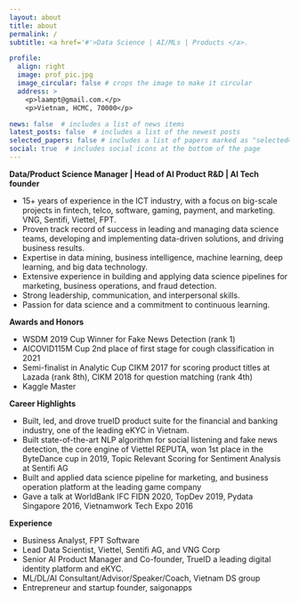```yaml
---
layout: about
title: about
permalink: /
subtitle: <a href='#'>Data Science | AI/MLs | Products </a>. 

profile:
  align: right
  image: prof_pic.jpg
  image_circular: false # crops the image to make it circular
  address: >
    <p>laampt@gmail.com.</p>
    <p>Vietnam, HCMC, 70000</p>

news: false  # includes a list of news items
latest_posts: false  # includes a list of the newest posts
selected_papers: false # includes a list of papers marked as "selected={true}"
social: true  # includes social icons at the bottom of the page
---
```

**Data/Product Science Manager | Head of AI Product R&D | AI Tech founder**
* 15+ years of experience in the ICT industry, with a focus on big-scale projects in fintech, telco, software, gaming, payment, and marketing. VNG, Sentifi, Viettel, FPT.
* Proven track record of success in leading and managing data science teams, developing and implementing data-driven solutions, and driving business results.
* Expertise in data mining, business intelligence, machine learning, deep learning, and big data technology.
* Extensive experience in building and applying data science pipelines for marketing, business operations, and fraud detection.
* Strong leadership, communication, and interpersonal skills.
* Passion for data science and a commitment to continuous learning.

**Awards and Honors**
* WSDM 2019 Cup Winner for Fake News Detection (rank 1)
* AICOVID115M Cup 2nd place of first stage for cough classification in 2021
* Semi-finalist in Analytic Cup CIKM 2017 for scoring product titles at Lazada (rank 8th), CIKM 2018 for question matching (rank 4th)
* Kaggle Master

**Career Highlights**
* Built, led, and drove trueID product suite for the financial and banking industry, one of the leading eKYC in Vietnam.
* Built state-of-the-art NLP algorithm for social listening and fake news detection, the core engine of Viettel REPUTA, won 1st place in the ByteDance cup in 2019, Topic Relevant Scoring for Sentiment Analysis at Sentifi AG
* Built and applied data science pipeline for marketing, and business operation platform at the leading game company
* Gave a talk at WorldBank IFC FIDN 2020, TopDev 2019, Pydata Singapore 2016, Vietnamwork Tech Expo 2016 

**Experience**
* Business Analyst, FPT Software
* Lead Data Scientist, Viettel, Sentifi AG, and VNG Corp
* Senior AI Product Manager and Co-founder, TrueID a leading digital identity platform and eKYC.
* ML/DL/AI Consultant/Advisor/Speaker/Coach, Vietnam DS group
* Entrepreneur and startup founder, saigonapps